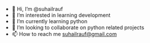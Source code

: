 - 👋 Hi, I’m @suhailrauf
- 👀 I’m interested in learning development
- 🌱 I’m currently learning python
- 💞️ I’m looking to collaborate on python related projects
- 📫 How to reach me suhailrauf@gmail.com

<!---
suhailrauf/suhailrauf is a ✨ special ✨ repository because its `README.md` (this file) appears on your GitHub profile.
You can click the Preview link to take a look at your changes.
--->
